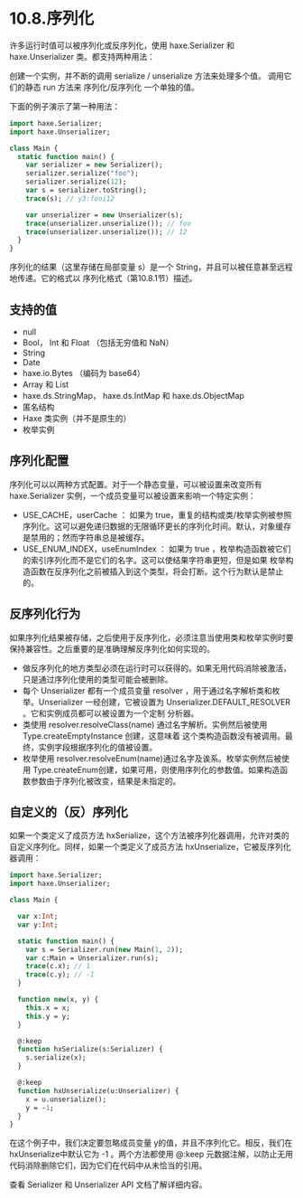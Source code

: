 # 10.8.序列化

许多运行时值可以被序列化或反序列化，使用 haxe.Serializer 和 haxe.Unserializer 类。都支持两种用法：

创建一个实例，并不断的调用 serialize / unserialize 方法来处理多个值。
调用它们的静态 run 方法来 序列化/反序列化 一个单独的值。

下面的例子演示了第一种用法：

```haxe
import haxe.Serializer;
import haxe.Unserializer;

class Main {
  static function main() {
    var serializer = new Serializer();
    serializer.serialize("foo");
    serializer.serialize(12);
    var s = serializer.toString();
    trace(s); // y3:fooi12

    var unserializer = new Unserializer(s);
    trace(unserializer.unserialize()); // foo
    trace(unserializer.unserialize()); // 12
  }
}
```

序列化的结果（这里存储在局部变量 s）是一个 String，并且可以被任意甚至远程地传递。它的格式以 序列化格式（第10.8.1节）描述。

## 支持的值

- null
- Bool， Int 和 Float （包括无穷值和 NaN）
- String
- Date
- haxe.io.Bytes （编码为 base64）
- Array 和 List
- haxe.ds.StringMap， haxe.ds.IntMap 和 haxe.ds.ObjectMap
- 匿名结构
- Haxe 类实例（并不是原生的）
- 枚举实例

## 序列化配置

序列化可以以两种方式配置。对于一个静态变量，可以被设置来改变所有 haxe.Serializer 实例，一个成员变量可以被设置来影响一个特定实例：

- USE_CACHE，userCache ： 如果为 true，重复的结构或类/枚举实例被参照序列化。这可以避免递归数据的无限循环更长的序列化时间。默认，对象缓存是禁用的；然而字符串总是被缓存。
- USE_ENUM_INDEX，useEnumIndex ： 如果为 true ，枚举构造函数被它们的索引序列化而不是它们的名字。这可以使结果字符串更短，但是如果 枚举构造函数在反序列化之前被插入到这个类型，将会打断。这个行为默认是禁止的。

## 反序列化行为

如果序列化结果被存储，之后使用于反序列化，必须注意当使用类和枚举实例时要保持兼容性。之后重要的是准确理解反序列化如何实现的。

- 做反序列化的地方类型必须在运行时可以获得的。如果无用代码消除被激活，只是通过序列化使用的类型可能会被删除。
- 每个 Unserializer 都有一个成员变量 resolver ，用于通过名字解析类和枚举。Unserializer 一经创建，它被设置为 Unserializer.DEFAULT_RESOLVER 。它和实例成员都可以被设置为一个定制 分析器。
- 类使用 resolver.resolveClass(name) 通过名字解析。实例然后被使用 Type.createEmptyInstance 创建，这意味着 这个类构造函数没有被调用。最终，实例字段根据序列化的值被设置。
- 枚举使用 resolver.resolveEnum(name)通过名字及诶系。枚举实例然后被使用 Type.createEnum创建，如果可用，则使用序列化的参数值。如果构造函数参数由于序列化被改变，结果是未指定的。

## 自定义的（反）序列化

如果一个类定义了成员方法 hxSerialize，这个方法被序列化器调用，允许对类的自定义序列化。同样，如果一个类定义了成员方法 hxUnserialize，它被反序列化器调用：

```haxe
import haxe.Serializer;
import haxe.Unserializer;

class Main {

  var x:Int;
  var y:Int;

  static function main() {
    var s = Serializer.run(new Main(1, 2));
    var c:Main = Unserializer.run(s);
    trace(c.x); // 1
    trace(c.y); // -1
  }

  function new(x, y) {
    this.x = x;
    this.y = y;
  }

  @:keep
  function hxSerialize(s:Serializer) {
    s.serialize(x);
  }

  @:keep
  function hxUnserialize(u:Unserializer) {
    x = u.unserialize();
    y = -1;
  }
}
```

在这个例子中，我们决定要忽略成员变量 y的值，并且不序列化它。相反，我们在 hxUnserialize中默认它为 -1 。两个方法都使用 @:keep 元数据注解，以防止无用代码消除删除它们，因为它们在代码中从未恰当的引用。

查看 Serializer 和 Unserializer API 文档了解详细内容。